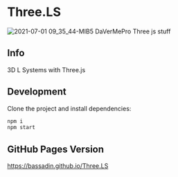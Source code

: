# Three.LS

![2021-07-01 09_35_44-MIB5 DaVerMePro Three js stuff](https://user-images.githubusercontent.com/1810902/124086653-90b63b00-da51-11eb-8aab-8ea717240a2e.jpg)

## Info
3D L Systems with Three.js

## Development
Clone the project and install dependencies:

```bash
npm i
npm start
```

## GitHub Pages Version
https://bassadin.github.io/Three.LS
